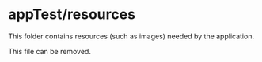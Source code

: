 # appTest/resources

This folder contains resources (such as images) needed by the application. 

This file can be removed.
